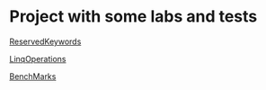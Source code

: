 # Project with some labs and tests

[ReservedKeywords](./ReservedKeyWords)

[LinqOperations](./LinqOperations)

[BenchMarks](./Benchmarks)
